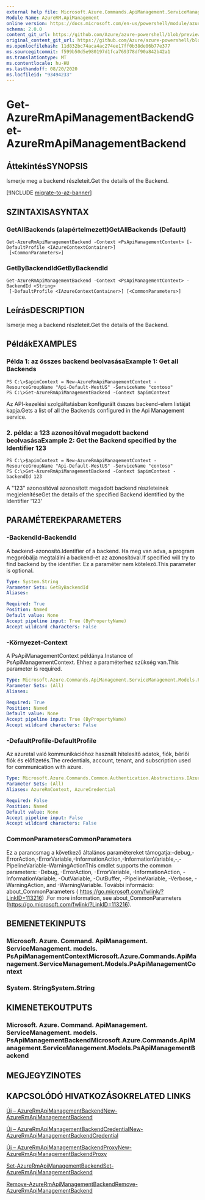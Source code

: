 ```yaml
---
external help file: Microsoft.Azure.Commands.ApiManagement.ServiceManagement.dll-Help.xml
Module Name: AzureRM.ApiManagement
online version: https://docs.microsoft.com/en-us/powershell/module/azurerm.apimanagement/get-azurermapimanagementbackend
schema: 2.0.0
content_git_url: https://github.com/Azure/azure-powershell/blob/preview/src/ResourceManager/ApiManagement/Commands.ApiManagement/help/Get-AzureRmApiManagementBackend.md
original_content_git_url: https://github.com/Azure/azure-powershell/blob/preview/src/ResourceManager/ApiManagement/Commands.ApiManagement/help/Get-AzureRmApiManagementBackend.md
ms.openlocfilehash: 11d832bc74aca4ac274ee17ff0b38de06b77e377
ms.sourcegitcommit: f599b50d5e980197d1fca769378df90a842b42a1
ms.translationtype: MT
ms.contentlocale: hu-HU
ms.lasthandoff: 08/20/2020
ms.locfileid: "93494233"
---
```

# <span data-ttu-id="d85f5-101">Get-AzureRmApiManagementBackend</span><span class="sxs-lookup"><span data-stu-id="d85f5-101">Get-AzureRmApiManagementBackend</span></span>

## <span data-ttu-id="d85f5-102">Áttekintés</span><span class="sxs-lookup"><span data-stu-id="d85f5-102">SYNOPSIS</span></span>
<span data-ttu-id="d85f5-103">Ismerje meg a backend részleteit.</span><span class="sxs-lookup"><span data-stu-id="d85f5-103">Get the details of the Backend.</span></span>

[!INCLUDE [migrate-to-az-banner](../../includes/migrate-to-az-banner.md)]

## <span data-ttu-id="d85f5-104">SZINTAXISA</span><span class="sxs-lookup"><span data-stu-id="d85f5-104">SYNTAX</span></span>

### <span data-ttu-id="d85f5-105">GetAllBackends (alapértelmezett)</span><span class="sxs-lookup"><span data-stu-id="d85f5-105">GetAllBackends (Default)</span></span>
```
Get-AzureRmApiManagementBackend -Context <PsApiManagementContext> [-DefaultProfile <IAzureContextContainer>]
 [<CommonParameters>]
```

### <span data-ttu-id="d85f5-106">GetByBackendId</span><span class="sxs-lookup"><span data-stu-id="d85f5-106">GetByBackendId</span></span>
```
Get-AzureRmApiManagementBackend -Context <PsApiManagementContext> -BackendId <String>
 [-DefaultProfile <IAzureContextContainer>] [<CommonParameters>]
```

## <span data-ttu-id="d85f5-107">Leírás</span><span class="sxs-lookup"><span data-stu-id="d85f5-107">DESCRIPTION</span></span>
<span data-ttu-id="d85f5-108">Ismerje meg a backend részleteit.</span><span class="sxs-lookup"><span data-stu-id="d85f5-108">Get the details of the Backend.</span></span>

## <span data-ttu-id="d85f5-109">Példák</span><span class="sxs-lookup"><span data-stu-id="d85f5-109">EXAMPLES</span></span>

### <span data-ttu-id="d85f5-110">Példa 1: az összes backend beolvasása</span><span class="sxs-lookup"><span data-stu-id="d85f5-110">Example 1: Get all Backends</span></span>
```
PS C:\>$apimContext = New-AzureRmApiManagementContext -ResourceGroupName "Api-Default-WestUS" -ServiceName "contoso"
PS C:\>Get-AzureRmApiManagementBackend -Context $apimContext
```

<span data-ttu-id="d85f5-111">Az API-kezelési szolgáltatásban konfigurált összes backend-elem listáját kapja.</span><span class="sxs-lookup"><span data-stu-id="d85f5-111">Gets a list of all the Backends configured in the Api Management service.</span></span>

### <span data-ttu-id="d85f5-112">2. példa: a 123 azonosítóval megadott backend beolvasása</span><span class="sxs-lookup"><span data-stu-id="d85f5-112">Example 2: Get the Backend specified by the Identifier 123</span></span>
```
PS C:\>$apimContext = New-AzureRmApiManagementContext -ResourceGroupName "Api-Default-WestUS" -ServiceName "contoso"
PS C:\>Get-AzureRmApiManagementBackend -Context $apimContext -backendId 123
```

<span data-ttu-id="d85f5-113">A "123" azonosítóval azonosított megadott backend részleteinek megjelenítése</span><span class="sxs-lookup"><span data-stu-id="d85f5-113">Get the details of the specified Backend identified by the Identifier '123'</span></span>

## <span data-ttu-id="d85f5-114">PARAMÉTEREK</span><span class="sxs-lookup"><span data-stu-id="d85f5-114">PARAMETERS</span></span>

### <span data-ttu-id="d85f5-115">-BackendId</span><span class="sxs-lookup"><span data-stu-id="d85f5-115">-BackendId</span></span>
<span data-ttu-id="d85f5-116">A backend-azonosító.</span><span class="sxs-lookup"><span data-stu-id="d85f5-116">Identifier of a backend.</span></span>
<span data-ttu-id="d85f5-117">Ha meg van adva, a program megpróbálja megtalálni a backend-et az azonosítóval.</span><span class="sxs-lookup"><span data-stu-id="d85f5-117">If specified will try to find backend by the identifier.</span></span>
<span data-ttu-id="d85f5-118">Ez a paraméter nem kötelező.</span><span class="sxs-lookup"><span data-stu-id="d85f5-118">This parameter is optional.</span></span>

```yaml
Type: System.String
Parameter Sets: GetByBackendId
Aliases:

Required: True
Position: Named
Default value: None
Accept pipeline input: True (ByPropertyName)
Accept wildcard characters: False
```

### <span data-ttu-id="d85f5-119">-Környezet</span><span class="sxs-lookup"><span data-stu-id="d85f5-119">-Context</span></span>
<span data-ttu-id="d85f5-120">A PsApiManagementContext példánya.</span><span class="sxs-lookup"><span data-stu-id="d85f5-120">Instance of PsApiManagementContext.</span></span>
<span data-ttu-id="d85f5-121">Ehhez a paraméterhez szükség van.</span><span class="sxs-lookup"><span data-stu-id="d85f5-121">This parameter is required.</span></span>

```yaml
Type: Microsoft.Azure.Commands.ApiManagement.ServiceManagement.Models.PsApiManagementContext
Parameter Sets: (All)
Aliases:

Required: True
Position: Named
Default value: None
Accept pipeline input: True (ByPropertyName)
Accept wildcard characters: False
```

### <span data-ttu-id="d85f5-122">-DefaultProfile</span><span class="sxs-lookup"><span data-stu-id="d85f5-122">-DefaultProfile</span></span>
<span data-ttu-id="d85f5-123">Az azuretal való kommunikációhoz használt hitelesítő adatok, fiók, bérlői fiók és előfizetés.</span><span class="sxs-lookup"><span data-stu-id="d85f5-123">The credentials, account, tenant, and subscription used for communication with azure.</span></span>

```yaml
Type: Microsoft.Azure.Commands.Common.Authentication.Abstractions.IAzureContextContainer
Parameter Sets: (All)
Aliases: AzureRmContext, AzureCredential

Required: False
Position: Named
Default value: None
Accept pipeline input: False
Accept wildcard characters: False
```

### <span data-ttu-id="d85f5-124">CommonParameters</span><span class="sxs-lookup"><span data-stu-id="d85f5-124">CommonParameters</span></span>
<span data-ttu-id="d85f5-125">Ez a parancsmag a következő általános paramétereket támogatja:-debug,-ErrorAction,-ErrorVariable,-InformationAction,-InformationVariable,-,-PipelineVariable-WarningAction</span><span class="sxs-lookup"><span data-stu-id="d85f5-125">This cmdlet supports the common parameters: -Debug, -ErrorAction, -ErrorVariable, -InformationAction, -InformationVariable, -OutVariable, -OutBuffer, -PipelineVariable, -Verbose, -WarningAction, and -WarningVariable.</span></span> <span data-ttu-id="d85f5-126">További információ: about_CommonParameters ( https://go.microsoft.com/fwlink/?LinkID=113216) .</span><span class="sxs-lookup"><span data-stu-id="d85f5-126">For more information, see about_CommonParameters (https://go.microsoft.com/fwlink/?LinkID=113216).</span></span>

## <span data-ttu-id="d85f5-127">BEMENETEK</span><span class="sxs-lookup"><span data-stu-id="d85f5-127">INPUTS</span></span>

### <span data-ttu-id="d85f5-128">Microsoft. Azure. Command. ApiManagement. ServiceManagement. models. PsApiManagementContext</span><span class="sxs-lookup"><span data-stu-id="d85f5-128">Microsoft.Azure.Commands.ApiManagement.ServiceManagement.Models.PsApiManagementContext</span></span>

### <span data-ttu-id="d85f5-129">System. String</span><span class="sxs-lookup"><span data-stu-id="d85f5-129">System.String</span></span>

## <span data-ttu-id="d85f5-130">KIMENETEK</span><span class="sxs-lookup"><span data-stu-id="d85f5-130">OUTPUTS</span></span>

### <span data-ttu-id="d85f5-131">Microsoft. Azure. Command. ApiManagement. ServiceManagement. models. PsApiManagementBackend</span><span class="sxs-lookup"><span data-stu-id="d85f5-131">Microsoft.Azure.Commands.ApiManagement.ServiceManagement.Models.PsApiManagementBackend</span></span>

## <span data-ttu-id="d85f5-132">MEGJEGYZI</span><span class="sxs-lookup"><span data-stu-id="d85f5-132">NOTES</span></span>

## <span data-ttu-id="d85f5-133">KAPCSOLÓDÓ HIVATKOZÁSOK</span><span class="sxs-lookup"><span data-stu-id="d85f5-133">RELATED LINKS</span></span>

[<span data-ttu-id="d85f5-134">Új – AzureRmApiManagementBackend</span><span class="sxs-lookup"><span data-stu-id="d85f5-134">New-AzureRmApiManagementBackend</span></span>](./New-AzureRmApiManagementBackend.md)

[<span data-ttu-id="d85f5-135">Új – AzureRmApiManagementBackendCredential</span><span class="sxs-lookup"><span data-stu-id="d85f5-135">New-AzureRmApiManagementBackendCredential</span></span>](./New-AzureRmApiManagementBackendCredential.md)

[<span data-ttu-id="d85f5-136">Új – AzureRmApiManagementBackendProxy</span><span class="sxs-lookup"><span data-stu-id="d85f5-136">New-AzureRmApiManagementBackendProxy</span></span>](./New-AzureRmApiManagementBackendProxy.md)

[<span data-ttu-id="d85f5-137">Set-AzureRmApiManagementBackend</span><span class="sxs-lookup"><span data-stu-id="d85f5-137">Set-AzureRmApiManagementBackend</span></span>](./Set-AzureRmApiManagementBackend.md)

[<span data-ttu-id="d85f5-138">Remove-AzureRmApiManagementBackend</span><span class="sxs-lookup"><span data-stu-id="d85f5-138">Remove-AzureRmApiManagementBackend</span></span>](./Remove-AzureRmApiManagementBackend.md)
